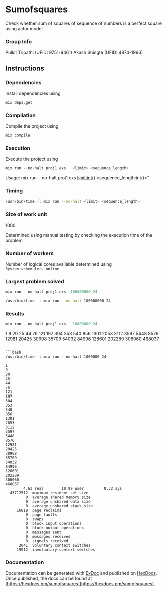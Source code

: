 # Sumofsquares

Check whether sum of squares of sequence of numbers is a perfect square using actor
model

### Group Info
Pulkit Tripathi (UFID: 9751-9461)
Akash Shingte (UFID: 4874-1966)


## Instructions

### Dependencies

Install dependencies using
```elixir
mix deps.get
```
### Compilation 

Compile the project using
```elixir
mix compile
```
### Execution

Execute the project using
```elixir
mix run --no-halt proj1.exs   <limit> <sequence_length>
```
Usage: mix run --no-halt proj1.exs  <limit:int()> <sequence_length:int()>"

### Timing 

```bash
/usr/bin/time -l mix run --no-halt <limit> <sequence_length>
```

### Size of work unit
1000

Determined using manual testing by checking the execution time of the problem

### Number of workers
Number of logical cores available determined using `System.schedulers_online`


### Largest problem solved
```elixir
mix run --no-halt proj1.exs  100000000 24
```

```bash
/usr/bin/time -l mix run --no-halt 100000000 24
```

### Results

```elixir
mix run --no-halt proj1.exs   10000000 24
```
1
9
20
25
44
76
121
197
304
353
540
856
1301
2053
3112
3597
5448
8576
12981
20425
30908
35709
54032
84996
128601
202289
306060
468037
```

```bash
/usr/bin/time -l mix run --no-halt 1000000 24
```

```
1
9
20
25
44
76
121
197
304
353
540
856
1301
2053
3112
3597
5448
8576
12981
20425
30908
35709
54032
84996
128601
202289
306060
468037
        4.63 real        10.99 user         0.32 sys
  43712512  maximum resident set size
         0  average shared memory size
         0  average unshared data size
         0  average unshared stack size
     16818  page reclaims
         0  page faults
         0  swaps
         0  block input operations
         0  block output operations
         0  messages sent
         0  messages received
         8  signals received
      2041  voluntary context switches
     19912  involuntary context switches
```


### Documentation

Documentation can be generated with [ExDoc](https://github.com/elixir-lang/ex_doc)
and published on [HexDocs](https://hexdocs.pm). Once published, the docs can
be found at [https://hexdocs.pm/sumofsquares](https://hexdocs.pm/sumofsquares).

